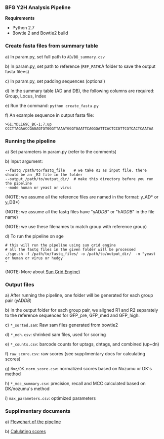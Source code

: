 ### BFG Y2H Analysis Pipeline ###

**Requirements**

* Python 2.7
* Bowtie 2 and Bowtie2 build

### Create fasta files from summary table ###

a) In param.py, set full path to `AD/DB_summary.csv`

b) In param.py, set path to reference (`REF_PATH`:A folder to save the output fasta filees)

c) In param.py, set padding sequences (optional)

d) In the summary table (AD and DB), the following columns are required: Group, Locus, Index

e) Run the command: `python create_fasta.py`

f) An example sequence in output fasta file:
```
>G1;YDL169C_BC-1;7;up
CCCTTAGAACCGAGAGTGTGGGTTAAATGGGTGAATTCAGGGATTCACTCCGTTCGTCACTCAATAA
```

### Running the pipeline  ###

a) Set parameters in param.py (refer to the comments)

b) Input argument: 
```
--fastq /path/to/fastq_file    # we take R1 as input file, there should be an _R2 file in the folder 
--output /path/to/output_dir/  # make this directory before you run the pipeline
--mode human or yeast or virus 
```

(NOTE: we assume all the reference files are named in the format: y_AD* or y_DB*)

(NOTE: we assume all the fastq files have "yAD*DB*" or "hAD*DB*" in the file name)

(NOTE: we use these filenames to match group with reference group)

d) To run the pipeline on sge
```
# this will run the pipeline using sun grid engine                                        
# all the fastq files in the given folder will be processed                               
./sge.sh -f /path/to/fastq_files/ -o /path/to/output_dir/  -m "yeast or human or virus or hedgy
"                               
```
(NOTE: More about [Sun Grid Engine](http://gridscheduler.sourceforge.net/howto/GridEngineHowto.html)) 

### Output files  ###

a) After running the pipeline, one folder will be generated for each group pair (yAD*DB*)

b) In the output folder for each group pair, we aligned R1 and R2 separately to the reference sequences for GFP_pre, GFP_med and GFP_high.

c) `*_sorted.sam`: Raw sam files generated from bowtie2

d) `*_noh.csv`: shrinked sam files, used for scoring

e) `*_counts.csv`: barcode counts for uptags, dntags, and combined (up+dn)

f) `raw_score.csv`: raw scores (see supplimentary docs for calculating scores)

g) `Noz/DK_norm_score.csv`: normalized scores based on Nozumu or DK's method

h) `*_mcc_summary.csv`: precision, recall and MCC calculated based on DK/nozumu's method

i) `max_parameters.csv`: optimized parameters

### Supplimentary documents ###

a) [Flowchart of the pipeline](https://docs.google.com/presentation/d/1Mq1AKUprorP4ogN_J6207qoM5w3asWGtySbuzTitibs/edit?usp=sharing)

b) [Calulating scores](https://docs.google.com/document/d/1w9PZou3icaU2AYSyzv1xSJa6oN9RlrFMkvfpLUnas_I/edit?usp=sharing)

